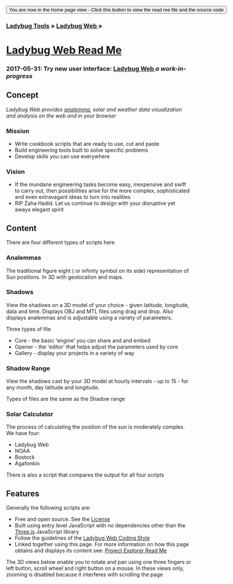 <span style=display:none; >[You are now in a GitHub source code view - click this link to view the home page]( https://ladybug-tools.github.io/ladybug-web/ "View file as a web page." ) </span>
<div><input type=button onclick=window.location.href='https://github.com/ladybug-tools/ladybug-web/';
value='You are now in the home page view - Click this button to view the read me file and the source code' ></div>

### [Ladybug Tools]( https://ladybug-tools.github.io/ ) » [Ladybug Web ]( https://ladybug-tools.github.io/ladybug-web/ ) »

[Ladybug Web Read Me]( https://ladybug-tools.github.io/ladybug-web/ladybug-web-via-github-api-r2.html )
===

### 2017-05-31: Try new user interface: [ Ladybug Web ]( https://rawgit.com/ladybug-tools/ladybug-web/gh-pages/tootoo4-all-in-one-ladybug-web.html ) _a work-in-progress_
<!--
_Scroll down a bit to have look/see first!_
-->

## Concept

_Ladybug Web provides [analemma]( https://en.wikipedia.org/wiki/Analemma ), solar and weather data visualization and analysis on the web and in your browser_


### Mission

<!-- * Fabricate free, fast, fun fantasies -->
* Write cookbook scripts that are ready to use, cut and paste
* Build engineering tools built to solve specific problems
* Develop skills you can use everywhere

### Vision

* If the mundane engineering tasks become easy, inexpensive and swift to carry out,
then possibilities arise for the more complex, sophisticated and even extravagant ideas to turn into realities
* RIP Zaha Hadid. Let us continue to design with your disruptive yet aways elegant spirit

## Content

There are four different types of scripts here

### Analemmas

The traditional figure eight ( or infinity symbol on its side) representation of Sun positions. In 3D with geolocation and maps.


### Shadows

View the shadows on a 3D model of your choice - given latitude, longitude, data and time. Displays OBJ and MTL files using drag and drop.
Also displays analemmas and is adjustable using a variety of parameters.

Three types of file

* Core - the basic 'engine' you can share and and embed
* Opener - the 'editor' that helps adjust the parameters used by core
* Gallery - display your projects in a variety of way


### Shadow Range

View the shadows cast by your 3D model at hourly intervals - up to 15 - for any month, day latitude and longitude.

Types of files are the same as the Shadow range


### Solar Calculator

The process of calculating the position of the sun is moderately complex. We have four:

* Ladybug Web
* NOAA
* Bostock
* Agafonkin

There is also a script that compares the output for all four scripts


## Features

Generally the following scripts are:

* Free and open source. See the [License]( https://ladybug-tools.github.io/ladybug-web/index.htm#license.md )
* Built using entry level JavaScript with no dependencies other than the [Three.js]( https://threejs.org ) JavaScript library
* Follow the guidelines of the [Ladybug Web Coding Style]( https://ladybug-tools.github.io/ladybug-web/index.html#coding-style.md )
* Linked together using this page. For more information on how this page obtains and displays its content see: [Project Explorer Read Me]( https://ladybug-tools.github.io/ladybug-web/index.html#project-explorer-readme.md )

The 3D views below enable you to rotate and pan using one three fingers or left button, scroll wheel and right button on a mouse.
In these views only, zooming is disabled because it interferes with scrolling the page


